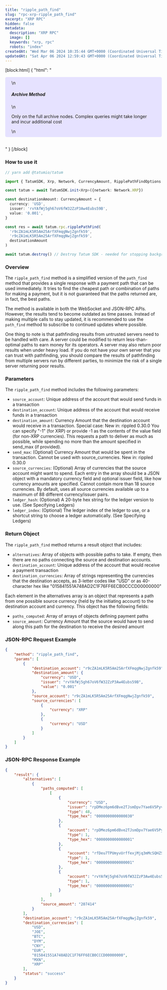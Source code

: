 ```yaml
---
title: "ripple_path_find"
slug: "rpc-xrp-ripple_path_find"
excerpt: "XRP RPC"
hidden: false
metadata: 
  description: "XRP RPC"
  image: []
  keywords: "xrp, rpc"
  robots: "index"
createdAt: "Wed Mar 06 2024 10:35:44 GMT+0000 (Coordinated Universal Time)"
updatedAt: "Sat Apr 06 2024 12:59:43 GMT+0000 (Coordinated Universal Time)"
---
```

[block:html]
{
  "html": "<div style="padding: 10px 20px; border-radius: 5px; background-color: #e6e2ff; margin: 0 0 30px 0;">\n  <h5>Archive Method</h5>\n  <p>Only on the full archive nodes. Complex queries might take longer and incur additional cost</p>\n</div>"
}
[/block]


### How to use it

```typescript
// yarn add @tatumio/tatum

import { TatumSDK, Xrp, Network, CurrencyAmount, RipplePathFindOptions } from '@tatumio/tatum'

const tatum = await TatumSDK.init<Xrp>({network: Network.XRP})

const destinationAmount: CurrencyAmount = {
  currency: 'USD',
  issuer: 'rvYAfWj5gh67oV6fW32ZzP3Aw4Eubs59B',
  value: '0.001',
}

const res = await tatum.rpc.ripplePathFind(
  'r9cZA1mLK5R5Am25ArfXFmqgNwjZgnfk59',
  'r9cZA1mLK5R5Am25ArfXFmqgNwjZgnfk59',
  destinationAmount
)

await tatum.destroy() // Destroy Tatum SDK - needed for stopping background jobs
```

### Overview

The `ripple_path_find` method is a simplified version of the `path_find` method that provides a single response with a payment path that can be used immediately. It tries to find the cheapest path or combination of paths for making a payment, but it is not guaranteed that the paths returned are, in fact, the best paths.

The method is available in both the WebSocket and JSON-RPC APIs. However, the results tend to become outdated as time passes. Instead of making multiple calls to stay updated, it is recommended to use the `path_find` method to subscribe to continued updates where possible.

One thing to note is that pathfinding results from untrusted servers need to be handled with care. A server could be modified to return less-than-optimal paths to earn money for its operators. A server may also return poor results when under heavy load. If you do not have your own server that you can trust with pathfinding, you should compare the results of pathfinding from multiple servers run by different parties, to minimize the risk of a single server returning poor results.

### Parameters

The `ripple_path_find` method includes the following parameters:

- `source_account`: Unique address of the account that would send funds in a transaction
- `destination_account`: Unique address of the account that would receive funds in a transaction
- `destination_amount`: Currency Amount that the destination account would receive in a transaction. Special case: New in: rippled 0.30.0 You can specify "-1" (for XRP) or provide -1 as the contents of the value field (for non-XRP currencies). This requests a path to deliver as much as possible, while spending no more than the amount specified in send\_max (if provided).
- `send_max`: (Optional) Currency Amount that would be spent in the transaction. Cannot be used with source\_currencies. New in: rippled 0.30.0
- `source_currencies`: (Optional) Array of currencies that the source account might want to spend. Each entry in the array should be a JSON object with a mandatory currency field and optional issuer field, like how currency amounts are specified. Cannot contain more than 18 source currencies. By default, uses all source currencies available up to a maximum of 88 different currency/issuer pairs.
- `ledger_hash`: (Optional) A 20-byte hex string for the ledger version to use. (See Specifying Ledgers)
- `ledger_index`: (Optional) The ledger index of the ledger to use, or a shortcut string to choose a ledger automatically. (See Specifying Ledgers)

### Return Object

The `ripple_path_find` method returns a result object that includes:

- `alternatives`: Array of objects with possible paths to take. If empty, then there are no paths connecting the source and destination accounts.
- `destination_account`: Unique address of the account that would receive a payment transaction
- `destination_currencies`: Array of strings representing the currencies that the destination accepts, as 3-letter codes like "USD" or as 40-character hex like "015841551A748AD2C1F76FF6ECB0CCCD00000000"

Each element in the alternatives array is an object that represents a path from one possible source currency (held by the initiating account) to the destination account and currency. This object has the following fields:

- `paths_computed`: Array of arrays of objects defining payment paths
- `source_amount`: Currency Amount that the source would have to send along this path for the destination to receive the desired amount

### JSON-RPC Request Example

```json
{
    "method": "ripple_path_find",
    "params": [
        {
            "destination_account": "r9cZA1mLK5R5Am25ArfXFmqgNwjZgnfk59",
            "destination_amount": {
                "currency": "USD",
                "issuer": "rvYAfWj5gh67oV6fW32ZzP3Aw4Eubs59B",
                "value": "0.001"
            },
            "source_account": "r9cZA1mLK5R5Am25ArfXFmqgNwjZgnfk59",
            "source_currencies": [
                {
                    "currency": "XRP"
                },
                {
                    "currency": "USD"
                }
            ]
        }
    ]
}
```

### JSON-RPC Response Example

```json
{
    "result": {
        "alternatives": [
            {
                "paths_computed": [
                    [
                        {
                            "currency": "USD",
                            "issuer": "rpDMez6pm6dBve2TJsmDpv7Yae6V5Pyvy2",
                            "type": 48,
                            "type_hex": "0000000000000030"
                        },
                        {
                            "account": "rpDMez6pm6dBve2TJsmDpv7Yae6V5Pyvy2",
                            "type": 1,
                            "type_hex": "0000000000000001"
                        },
                        {
                            "account": "rfDeu7TPUmyvUrffexjMjq3mMcSQHZSYyA",
                            "type": 1,
                            "type_hex": "0000000000000001"
                        },
                        {
                            "account": "rvYAfWj5gh67oV6fW32ZzP3Aw4Eubs59B",
                            "type": 1,
                            "type_hex": "0000000000000001"
                        }
                    ]
                ],
                "source_amount": "207414"
            }
        ],
        "destination_account": "r9cZA1mLK5R5Am25ArfXFmqgNwjZgnfk59",
        "destination_currencies": [
            "USD",
            "JOE",
            "BTC",
            "DYM",
            "CNY",
            "EUR",
            "015841551A748AD2C1F76FF6ECB0CCCD00000000",
            "MXN",
            "XRP"
        ],
        "status": "success"
    }
}
```
